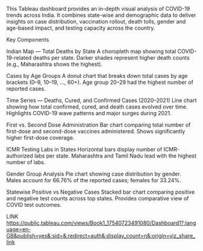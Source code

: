 This Tableau dashboard provides an in-depth visual analysis of COVID-19 trends across India. It combines state-wise and demographic data to deliver insights on case distribution, vaccination rollout, death tolls, gender and age-based impact, and testing capacity across the country.

Key Components

Indian Map — Total Deaths by State
A choropleth map showing total COVID-19-related deaths per state.
Darker shades represent higher death counts (e.g., Maharashtra shows the highest).

Cases by Age Groups
A donut chart that breaks down total cases by age brackets (0–9, 10–19, ..., 60+).
Age group 20–29 had the highest number of reported cases.

Time Series — Deaths, Cured, and Confirmed Cases (2020–2021)
Line chart showing how total confirmed, cured, and death cases evolved over time.
Highlights COVID-19 wave patterns and major surges during 2021.

First vs. Second Dose Administration
Bar chart comparing total number of first-dose and second-dose vaccines administered.
Shows significantly higher first-dose coverage.

ICMR Testing Labs in States
Horizontal bars display number of ICMR-authorized labs per state.
Maharashtra and Tamil Nadu lead with the highest number of labs.

Gender Group Analysis
Pie chart showing case distribution by gender.
Males account for 66.76% of the reported cases; females for 33.24%.

Statewise Positive vs Negative Cases
Stacked bar chart comparing positive and negative test counts across top states.
Provides comparative view of COVID test outcomes.

LINK https://public.tableau.com/views/Book1_17540723491080/Dashboard1?:language=en-GB&publish=yes&:sid=&:redirect=auth&:display_count=n&:origin=viz_share_link
